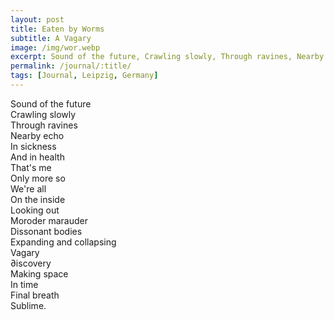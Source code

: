 ```yaml
---
layout: post
title: Eaten by Worms
subtitle: A Vagary
image: /img/wor.webp
excerpt: Sound of the future, Crawling slowly, Through ravines, Nearby echo ...
permalink: /journal/:title/
tags: [Journal, Leipzig, Germany]
---
```


Sound of the future  
Crawling slowly  
Through ravines  
Nearby echo  
In sickness  
And in health  
That's me  
Only more so  
We're all  
On the inside  
Looking out  
Moroder marauder  
Dissonant bodies  
Expanding and collapsing  
Vagary  
∂iscovery  
Making space  
In time  
Final breath  
Sublime.